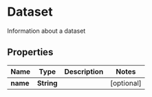 

# Dataset

Information about a dataset

## Properties

Name | Type | Description | Notes
------------ | ------------- | ------------- | -------------
**name** | **String** |  |  [optional]



